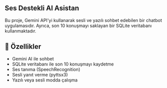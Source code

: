 ## Ses Destekli AI Asistan
Bu proje, Gemini API'yi kullanarak sesli ve yazılı sohbet edebilen bir chatbot uygulamasıdır. Ayrıca, son 10 konuşmayı saklayan bir SQLite veritabanı kullanmaktadır.

## 🚀 Özellikler
* Gemini AI ile sohbet
* SQLite veritabanı ile son 10 konuşmayı kaydetme
* Ses tanıma (SpeechRecognition)
* Sesli yanıt verme (pyttsx3)
* Yazılı veya sesli modda çalışma
